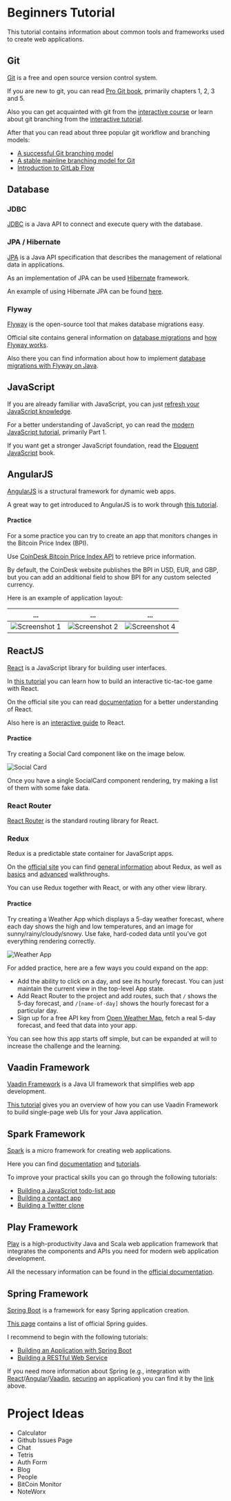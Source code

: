 # Beginners Tutorial

This tutorial contains information about common tools and frameworks used to create web applications.

## Git

[Git](https://git-scm.com/) is a free and open source version control system.

If you are new to git, you can read [Pro Git book](https://git-scm.com/book/en/v2), primarily chapters 1, 2, 3 and 5.

Also you can get acquainted with git from the [interactive course](https://try.github.io) or learn about git branching from the [interactive tutorial](https://learngitbranching.js.org/). 

After that you can read about three popular git workflow and branching models:

* [A successful Git branching model](http://nvie.com/posts/a-successful-git-branching-model/)
* [A stable mainline branching model for Git](http://www.bitsnbites.eu/a-stable-mainline-branching-model-for-git/)
* [Introduction to GitLab Flow](https://docs.gitlab.com/ee/workflow/gitlab_flow.html)

## Database

### JDBC

[JDBC](https://en.wikipedia.org/wiki/Java_Database_Connectivity) is a Java API to connect and execute query with the database.

### JPA / Hibernate

[JPA](https://en.wikipedia.org/wiki/Java_Persistence_API) is a Java API specification that describes the management of relational data in applications.

As an implementation of JPA can be used [Hibernate](http://hibernate.org/) framework. 

An example of using Hibernate JPA can be found [here](http://tomee.apache.org/examples-trunk/jpa-hibernate/README.html). 

### Flyway

[Flyway](https://flywaydb.org/getstarted/) is the open-source tool that makes database migrations easy.

Official site contains general information on [database migrations](https://flywaydb.org/getstarted/why) and [how Flyway works](https://flywaydb.org/getstarted/how).

Also there you can find information about how to implement [database migrations with Flyway on Java](https://flywaydb.org/getstarted/java).

## JavaScript

If you are already familiar with JavaScript, you can just [refresh your JavaScript knowledge](https://developer.mozilla.org/en-US/docs/Web/JavaScript/A_re-introduction_to_JavaScript).

For a better understanding of JavaScript, yo can read the [modern JavaScript tutorial](https://javascript.info/), primarily Part 1.

If you want get a stronger JavaScript foundation, read the [Eloquent JavaScript](http://eloquentjavascript.net/) book. 

## AngularJS

[AngularJS](https://angularjs.org/) is a structural framework for dynamic web apps.

A great way to get introduced to AngularJS is to work through [this tutorial](https://docs.angularjs.org/tutorial).

#### Practice

For a some practice you can try to create an app that monitors changes in the Bitcoin Price Index (BPI).

Use [CoinDesk Bitcoin Price Index API](https://www.coindesk.com/api/) to retrieve price information.

By default, the CoinDesk website publishes the BPI in USD, EUR, and GBP, but you can add an additional field to show BPI for any custom selected currency.

Here is an example of application layout:

|...|...|...|
|---|---|---|
| ![Screenshot 1](https://user-images.githubusercontent.com/33935506/34460771-4309303a-ee21-11e7-8a41-867a266e092c.png) | ![Screenshot 2](https://user-images.githubusercontent.com/33935506/34460772-4337f320-ee21-11e7-9cc5-aa3b78f5f6b0.png) | ![Screenshot 4](https://user-images.githubusercontent.com/33935506/34460774-43a80264-ee21-11e7-8323-fbee96ccce35.png) |

## ReactJS

[React](https://reactjs.org/) is a JavaScript library for building user interfaces.

In [this tutorial](https://reactjs.org/tutorial/tutorial.html) you can learn how to build an interactive tic-tac-toe game with React.

On the official site you can read [documentation](https://reactjs.org/docs) for a better understanding of React.

Also here is an [interactive guide](http://buildwithreact.com/tutorial) to React.

#### Practice

Try creating a Social Card component like on the image below.

![Social Card](https://daveceddia.com/images/social-card.png)

Once you have a single SocialCard component rendering, try making a list of them with some fake data.

### React Router

[React Router](https://reacttraining.com/react-router/) is the standard routing library for React.

### Redux

Redux is a predictable state container for JavaScript apps.

On the [official site](https://redux.js.org/) you can find [general information](https://redux.js.org/introduction) about Redux, as well as [basics](https://redux.js.org/basics) and [advanced](https://redux.js.org/advanced) walkthroughs.

You can use Redux together with React, or with any other view library.

#### Practice

Try creating a Weather App which displays a 5-day weather forecast, where each day shows the high and low temperatures, and an image for sunny/rainy/cloudy/snowy. Use fake, hard-coded data until you’ve got everything rendering correctly.

![Weather App](https://daveceddia.com/images/weather.png)

For added practice, here are a few ways you could expand on the app:

* Add the ability to click on a day, and see its hourly forecast. You can just maintain the current view in the top-level App state.
* Add React Router to the project and add routes, such that `/` shows the 5-day forecast, and `/[name-of-day]` shows the hourly forecast for a particular day.
* Sign up for a free API key from [Open Weather Map](https://openweathermap.org/), fetch a real 5-day forecast, and feed that data into your app.

You can see how this app starts off simple, but can be expanded at will to increase the challenge and the learning.

## Vaadin Framework

[Vaadin Framework](https://vaadin.com/framework) is a Java UI framework that simplifies web app development.

[This tutorial](https://vaadin.com/docs/v8/framework/tutorial.html) gives you an overview of how you can use Vaadin Framework to build single-page web UIs for your Java application.

## Spark Framework

[Spark](http://sparkjava.com/) is a micro framework for creating web applications.

Here you can find [documentation](http://sparkjava.com/documentation) and [tutorials](http://sparkjava.com/tutorials/).

To improve your practical skills you can go through the following tutorials:

* [Building a JavaScript todo-list app](http://sparkjava.com/tutorials/ajax-without-writing-javascript)
* [Building a contact app](http://sparkjava.com/tutorials/cloud-contact-app)
* [Building a Twitter clone](http://sparkjava.com/tutorials/twitter-clone)

## Play Framework

[Play](https://www.playframework.com/) is a high-productivity Java and Scala web application framework that integrates the components and APIs you need for modern web application development.

All the necessary information can be found in the [official documentation](https://www.playframework.com/documentation/1.4.x/home).

## Spring Framework

[Spring Boot](https://projects.spring.io/spring-boot/) is a framework for easy Spring application creation.

[This page](https://spring.io/guides) contains a list of official Spring guides.

I recommend to begin with the following tutorials:

* [Building an Application with Spring Boot](https://spring.io/guides/gs/spring-boot/)
* [Building a RESTful Web Service](https://spring.io/guides/gs/rest-service/)

If you need more information about Spring (e.g., integration with [React](https://spring.io/guides/tutorials/react-and-spring-data-rest/)/[Angular](https://spring.io/guides/gs/consuming-rest-angularjs/)/[Vaadin](https://spring.io/guides/gs/crud-with-vaadin/), [securing](https://spring.io/guides/topicals/spring-security-architecture/) an application) you can find it by the [link](https://spring.io/guides) above.

# Project Ideas

* Calculator
* Github Issues Page
* Chat
* Tetris
* Auth Form 
* Blog
* People
* BitCoin Monitor
* NoteWorx
